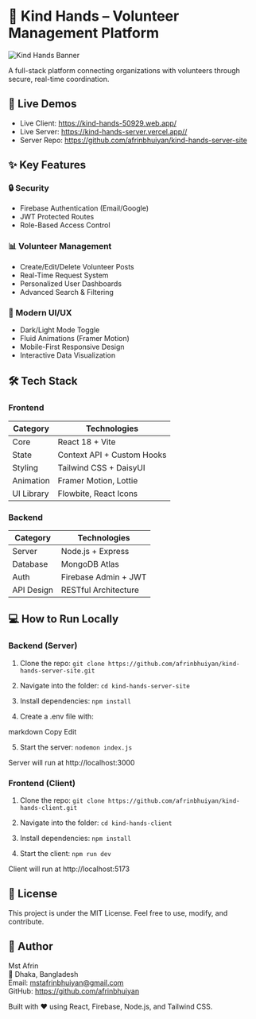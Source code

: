 # 🤝 Kind Hands – Volunteer Management Platform

![Kind Hands Banner](https://raw.githubusercontent.com/afrinbhuiyan/kind-hands-client/main/assets/screenshot.png)

A full-stack platform connecting organizations with volunteers through secure, real-time coordination.

## 🌟 Live Demos

- Live Client: https://kind-hands-50929.web.app/
- Live Server: https://kind-hands-server.vercel.app//
- Server Repo: https://github.com/afrinbhuiyan/kind-hands-server-site

## ✨ Key Features

### 🔒 Security

- Firebase Authentication (Email/Google)
- JWT Protected Routes
- Role-Based Access Control

### 📊 Volunteer Management

- Create/Edit/Delete Volunteer Posts
- Real-Time Request System
- Personalized User Dashboards
- Advanced Search & Filtering

### 🎨 Modern UI/UX

- Dark/Light Mode Toggle
- Fluid Animations (Framer Motion)
- Mobile-First Responsive Design
- Interactive Data Visualization

## 🛠 Tech Stack

### Frontend

| Category   | Technologies               |
| ---------- | -------------------------- |
| Core       | React 18 + Vite            |
| State      | Context API + Custom Hooks |
| Styling    | Tailwind CSS + DaisyUI     |
| Animation  | Framer Motion, Lottie      |
| UI Library | Flowbite, React Icons      |

### Backend

| Category   | Technologies         |
| ---------- | -------------------- |
| Server     | Node.js + Express    |
| Database   | MongoDB Atlas        |
| Auth       | Firebase Admin + JWT |
| API Design | RESTful Architecture |

## 💻 How to Run Locally

### Backend (Server)

1. Clone the repo:
   `git clone https://github.com/afrinbhuiyan/kind-hands-server-site.git`

2. Navigate into the folder:
   `cd kind-hands-server-site`

3. Install dependencies:
   `npm install`

4. Create a .env file with:

markdown
Copy
Edit

5. Start the server:
   `nodemon index.js`

Server will run at http://localhost:3000

### Frontend (Client)

1. Clone the repo:
   `git clone https://github.com/afrinbhuiyan/kind-hands-client.git`

2. Navigate into the folder:
   `cd kind-hands-client`

3. Install dependencies:
   `npm install`

4. Start the client:
   `npm run dev`

Client will run at http://localhost:5173

## 📄 License

This project is under the MIT License. Feel free to use, modify, and contribute.

## 🧠 Author

Mst Afrin  
📍 Dhaka, Bangladesh  
Email: mstafrinbhuiyan@gmail.com  
GitHub: https://github.com/afrinbhuiyan

Built with ❤️ using React, Firebase, Node.js, and Tailwind CSS.
